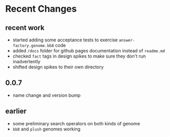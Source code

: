# Recent Changes

## recent work

- started adding some acceptance tests to exercise `answer-factory.genome.bb8` code
- added `/docs` folder for github pages documentation instead of `readme.md`
- checked `fact` tags in design spikes to make sure they don't run inadvertently
- shifted design spikes to their own directory

## 0.0.7

- name change and version bump

## earlier

- some preliminary search operators on both kinds of genome
- `bb8` and `plush` genomes working
